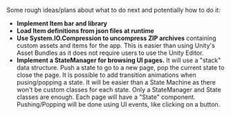 Some rough ideas/plans about what to do next and potentially how to do it:
- **Implement Item bar and library**
- **Load Item definitions from json files at runtime**
- **Use System.IO.Compression to uncompress ZIP archives** containing custom assets and items for the app. This is easier than using Unity's Asset Bundles as it does not require users to use the Unity Editor.
- **Implement a StateManager for browsing UI pages.** It will use a "stack" data structure. Push a state to go to a new page, pop the current state to close the page. It is possible to add transition animations when pusing/popping a state. It will be easier than a State Machine as there won't be custom classes for each state. Only a StateManager and State classes are enough. Each page will have a "State" component. Pushing/Popping will be done using UI events, like clicking on a button.